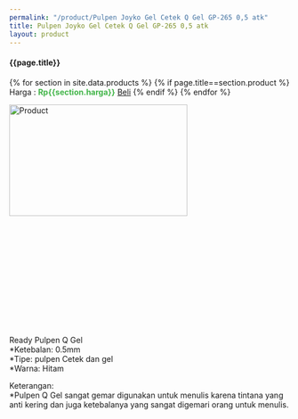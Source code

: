 ```yaml
---
permalink: "/product/Pulpen Joyko Gel Cetek Q Gel GP-265 0,5 atk"
title: Pulpen Joyko Gel Cetek Q Gel GP-265 0,5 atk
layout: product
---
```


#### {{page.title}}

{% for section in site.data.products %}
	{% if page.title==section.product %}
Harga : <span style="color:#42b549">**Rp{{section.harga}}**</span>  <a class="btn btn-success" href="http://api.whatsapp.com/send?phone={{site.whatsapp}}&text=kak saya mau beli {{page.title}} () 1 buah bayarnya di kampus ia kak %3A)" style="width:100px;">Beli</a>
	{% endif %}
{% endfor %}

<image src="{{site.baseurl}}/img/Pulpen Joyko Gel Cetek Q Gel GP-265 0.5 atk.png" alt="Product" width="80%" height="50%" style="max-width:400px;max-height:400px"/>

Ready Pulpen Q Gel  
*Ketebalan: 0.5mm  
*Tipe: pulpen Cetek dan gel  
*Warna: Hitam  
  
Keterangan:  
*Pulpen Q Gel sangat gemar digunakan untuk menulis karena tintana yang anti kering dan juga ketebalanya yang sangat digemari orang untuk menulis.